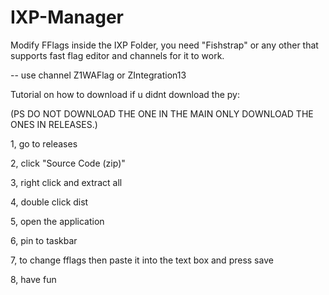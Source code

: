 # IXP-Manager
Modify FFlags inside the IXP Folder, you need "Fishstrap" or any other that supports fast flag editor and channels for it to work.

-- use channel Z1WAFlag or ZIntegration13

Tutorial on how to download if u didnt download the py:

(PS DO NOT DOWNLOAD THE ONE IN THE MAIN ONLY DOWNLOAD THE ONES IN RELEASES.) 

1, go to releases


2, click "Source Code (zip)"


3, right click and extract all


4, double click dist


5, open the application


6, pin to taskbar


7, to change fflags then paste it into the text box and press save


8, have fun
